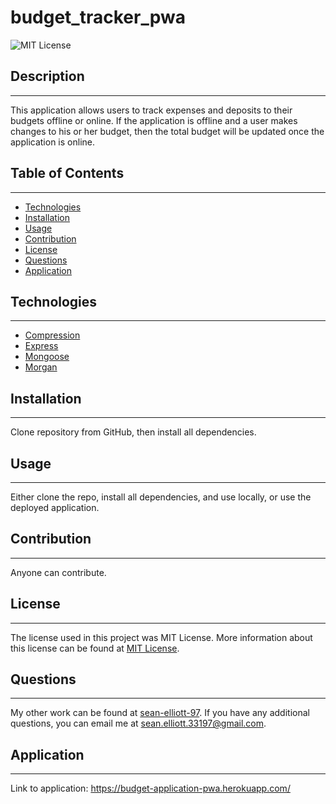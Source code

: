   # budget_tracker_pwa
  
  ![MIT License](https://img.shields.io/static/v1?label=License&message=MIT%20License&color=green)
  
  
  ## Description
  --- 
  This application allows users to track expenses and deposits to their budgets offline or online. If the application is offline and a user makes changes to his or her budget, then the total budget will be updated once the application is online.  
  
  ## Table of Contents
  ---
  * [Technologies](#technologies)
  * [Installation](#installation)
  * [Usage](#usage)
  * [Contribution](#contribution)
  * [License](#license)
  * [Questions](#questions)
  * [Application](#application)
  

  ## Technologies 
  ---
  <ul>
  <li><a href = "https://www.npmjs.com/package/compression">Compression</a></li>
  <li><a href = "https://www.npmjs.com/package/express">Express</a></li>
  <li><a href = "https://www.npmjs.com/package/mongoose">Mongoose</a></li>
  <li><a href = "https://www.npmjs.com/package/morgan">Morgan</a></li>
  </ul>

  ## Installation
  ---
  Clone repository from GitHub, then install all dependencies.
  
  ## Usage
  ---
  Either clone the repo, install all dependencies, and use locally, or use the deployed application.
  
  ## Contribution
  ---
  Anyone can contribute.
  
  ## License
  ---
  The license used in this project was MIT License. More information about this license can be found at [MIT License](https://choosealicense.com/licenses/mit/).
    
  ## Questions
  ---
  My other work can be found at <a href="https://github.com/sean-elliott-97" title="github profile" target = "blank">sean-elliott-97</a>. If you have any additional questions, you can email me at [sean.elliott.33197@gmail.com](mailto:sean.elliott.33197@gmail.com).
  
  ## Application
  ---
  Link to application: https://budget-application-pwa.herokuapp.com/
